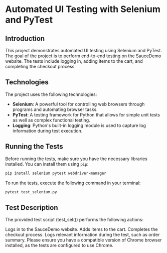 # Automated UI Testing with Selenium and PyTest

## Introduction

This project demonstrates automated UI testing using Selenium and PyTest. The goal of the project is to perform end-to-end testing on the SauceDemo website. The tests include logging in, adding items to the cart, and completing the checkout process.

## Technologies

The project uses the following technologies:

- **Selenium**: A powerful tool for controlling web browsers through programs and automating browser tasks.
- **PyTest**: A testing framework for Python that allows for simple unit tests as well as complex functional testing.
- **Logging**: Python's built-in logging module is used to capture log information during test execution.

## Running the Tests

Before running the tests, make sure you have the necessary libraries installed. You can install them using `pip`:

```bash
pip install selenium pytest webdriver-manager
```
To run the tests, execute the following command in your terminal:
```bash
pytest test_selenium.py
```

## Test Description
The provided test script (test_sel()) performs the following actions:

Logs in to the SauceDemo website.
Adds items to the cart.
Completes the checkout process.
Logs relevant information during the test, such as order summary.
Please ensure you have a compatible version of Chrome browser installed, as the tests are configured to use Chrome.